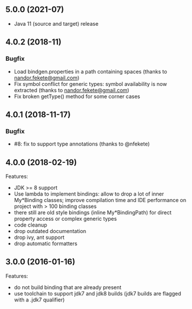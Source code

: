 ## 5.0.0 (2021-07)

* Java 11 (source and target) release

## 4.0.2 (2018-11)

### Bugfix

* Load bindgen.properties in a path containing spaces (thanks to nandor.fekete@gmail.com)
* Fix symbol conflict for generic types: symbol availability is now extracted (thanks to nandor.fekete@gmail.com)
* Fix broken getType() method for some corner cases

## 4.0.1 (2018-11-17)

### Bugfix

* #8: fix to support type annotations (thanks to @nfekete)

## 4.0.0 (2018-02-19)

Features:

* JDK >= 8 support
* Use lambda to implement bindings: allow to drop a lot of inner My*Binding classes; improve compilation time and IDE
  performance on project with > 100 binding classes
* there still are old style bindings (inline My*BindingPath) for direct property access or complex generic types
* code cleanup
* drop outdated documentation
* drop ivy, ant support
* drop automatic formatters

## 3.0.0 (2016-01-16)

Features:

  - do not build binding that are already present
  - use toolchain to support jdk7 and jdk8 builds (jdk7 builds are flagged
    with a .jdk7 qualifier)
